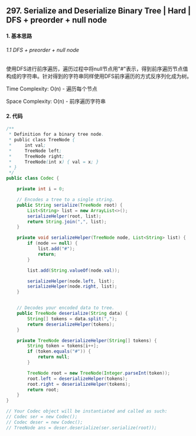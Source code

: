 ## 297. Serialize and Deserialize Binary Tree | Hard | DFS + preorder + null node
#### 1. 基本思路

###### 1.1 DFS + preorder + null node

​	使用DFS进行前序遍历，遍历过程中将null节点用"#"表示，得到前序遍历节点值构成的字符串。针对得到的字符串同样使用DFS前序遍历的方式反序列化成为树。

Time Complexity: O(n) - 遍历每个节点

Space Complexity: O(n) - 前序遍历字符串

#### 2. 代码

```java
/**
 * Definition for a binary tree node.
 * public class TreeNode {
 *     int val;
 *     TreeNode left;
 *     TreeNode right;
 *     TreeNode(int x) { val = x; }
 * }
 */
public class Codec {

    private int i = 0;

    // Encodes a tree to a single string.
    public String serialize(TreeNode root) {
        List<String> list = new ArrayList<>();
        serializeHelper(root, list);
        return String.join(",", list); 
    }

    private void serializeHelper(TreeNode node, List<String> list) {
        if (node == null) {
            list.add("#");
            return;
        }

        list.add(String.valueOf(node.val));

        serializeHelper(node.left, list);
        serializeHelper(node.right, list);
    }


    // Decodes your encoded data to tree.
    public TreeNode deserialize(String data) {
        String[] tokens = data.split(",");
        return deserializeHelper(tokens);
    }

    private TreeNode deserializeHelper(String[] tokens) {
        String token = tokens[i++];
        if (token.equals("#")) {
            return null;
        }

        TreeNode root = new TreeNode(Integer.parseInt(token));
        root.left = deserializeHelper(tokens);
        root.right = deserializeHelper(tokens);
        return root;
    }
}

// Your Codec object will be instantiated and called as such:
// Codec ser = new Codec();
// Codec deser = new Codec();
// TreeNode ans = deser.deserialize(ser.serialize(root));
```

